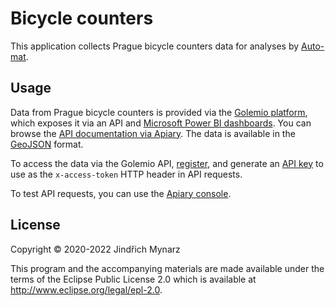 # Bicycle counters

This application collects Prague bicycle counters data for analyses by [Auto-mat](https://auto-mat.cz).

## Usage

Data from Prague bicycle counters is provided via the [Golemio platform](https://golemio.cz/cs/node/22), which exposes it via an API and [Microsoft Power BI dashboards](https://golemio.cz/insights/cyklodoprava). You can browse the [API documentation via Apiary](https://golemioapi.docs.apiary.io/#reference/traffic/bicylecounters). The data is available in the [GeoJSON](https://tools.ietf.org/html/rfc7946) format.

To access the data via the Golemio API, [register](https://api.golemio.cz/api-keys/auth/sign-in), and generate an [API key](https://api.golemio.cz/api-keys/dashboard) to use as the `x-access-token` HTTP header in API requests.

To test API requests, you can use the [Apiary console](https://golemioapi.docs.apiary.io/#reference/traffic/bicylecounters/get-all-bicylecounters?console=1).

## License

Copyright © 2020-2022 Jindřich Mynarz

This program and the accompanying materials are made available under the terms of the Eclipse Public License 2.0 which is available at http://www.eclipse.org/legal/epl-2.0.
